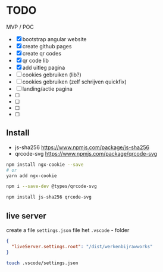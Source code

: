 # TODO

MVP / POC

- [x] bootstrap angular website
- [x] create github pages
- [x] create qr codes
- [x] qr code lib
- [x] add uitleg pagina
- [ ] cookies gebruiken (lib?)
- [ ] cookies gebruiken (zelf schrijven quickfix)
- [ ] landing/actie pagina
- [ ]
- [ ]
- [ ]
- [ ]

## Install

- js-sha256 <https://www.npmjs.com/package/js-sha256>
- qrcode-svg <https://www.npmjs.com/package/qrcode-svg>

```bash
npm install ngx-cookie --save
# or
yarn add ngx-cookie
```

```bash
npm i --save-dev @types/qrcode-svg
```

```bash
npm install js-sha256 qrcode-svg
```

## live server

create a file `settings.json` file het `.vscode` - folder

```json
{
  "liveServer.settings.root": "/dist/werkenbijrawworks"
}
```

```bash
touch .vscode/settings.json
```
